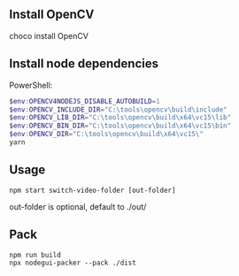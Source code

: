 ## Install OpenCV

choco install OpenCV

## Install node dependencies

PowerShell:

```powershell
$env:OPENCV4NODEJS_DISABLE_AUTOBUILD=1
$env:OPENCV_INCLUDE_DIR="C:\tools\opencv\build\include"
$env:OPENCV_LIB_DIR="C:\tools\opencv\build\x64\vc15\lib"
$env:OPENCV_BIN_DIR="C:\tools\opencv\build\x64\vc15\bin"
$env:OPENCV_DIR="C:\tools\opencv\build\x64\vc15\"
yarn
```

## Usage

```
npm start switch-video-folder [out-folder]
```

out-folder is optional, default to ./out/

## Pack

```
npm run build
npx nodegui-packer --pack ./dist
```
